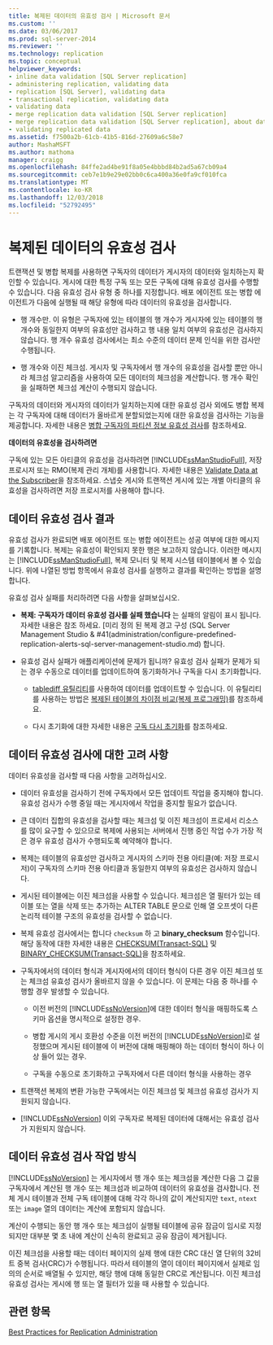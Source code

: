 ```yaml
---
title: 복제된 데이터의 유효성 검사 | Microsoft 문서
ms.custom: ''
ms.date: 03/06/2017
ms.prod: sql-server-2014
ms.reviewer: ''
ms.technology: replication
ms.topic: conceptual
helpviewer_keywords:
- inline data validation [SQL Server replication]
- administering replication, validating data
- replication [SQL Server], validating data
- transactional replication, validating data
- validating data
- merge replication data validation [SQL Server replication]
- merge replication data validation [SQL Server replication], about data validation
- validating replicated data
ms.assetid: f7500a2b-61cb-41b5-816d-27609a6c58e7
author: MashaMSFT
ms.author: mathoma
manager: craigg
ms.openlocfilehash: 84ffe2ad4be91f8a05e4bbbd84b2ad5a67cb09a4
ms.sourcegitcommit: ceb7e1b9e29e02bb0c6ca400a36e0fa9cf010fca
ms.translationtype: MT
ms.contentlocale: ko-KR
ms.lasthandoff: 12/03/2018
ms.locfileid: "52792495"
---
```

# <a name="validate-replicated-data"></a>복제된 데이터의 유효성 검사
  트랜잭션 및 병합 복제를 사용하면 구독자의 데이터가 게시자의 데이터와 일치하는지 확인할 수 있습니다. 게시에 대한 특정 구독 또는 모든 구독에 대해 유효성 검사를 수행할 수 있습니다. 다음 유효성 검사 유형 중 하나를 지정합니다. 배포 에이전트 또는 병합 에이전트가 다음에 실행될 때 해당 유형에 따라 데이터의 유효성을 검사합니다.  
  
-   행 개수만. 이 유형은 구독자에 있는 테이블의 행 개수가 게시자에 있는 테이블의 행 개수와 동일한지 여부의 유효성만 검사하고 행 내용 일치 여부의 유효성은 검사하지 않습니다. 행 개수 유효성 검사에서는 최소 수준의 데이터 문제 인식을 위한 검사만 수행됩니다.  
  
-   행 개수와 이진 체크섬. 게시자 및 구독자에서 행 개수의 유효성을 검사할 뿐만 아니라 체크섬 알고리즘을 사용하여 모든 데이터의 체크섬을 계산합니다. 행 개수 확인을 실패하면 체크섬 계산이 수행되지 않습니다.  
  
 구독자의 데이터와 게시자의 데이터가 일치하는지에 대한 유효성 검사 외에도 병합 복제는 각 구독자에 대해 데이터가 올바르게 분할되었는지에 대한 유효성을 검사하는 기능을 제공합니다. 자세한 내용은 [병합 구독자의 파티션 정보 유효성 검사](validate-partition-information-for-a-merge-subscriber.md)를 참조하세요.  
  
 **데이터의 유효성을 검사하려면**  
  
 구독에 있는 모든 아티클의 유효성을 검사하려면 [!INCLUDE[ssManStudioFull](../../includes/ssmanstudiofull-md.md)], 저장 프로시저 또는 RMO(복제 관리 개체)를 사용합니다. 자세한 내용은 [Validate Data at the Subscriber](validate-data-at-the-subscriber.md)을 참조하세요. 스냅숏 게시와 트랜잭션 게시에 있는 개별 아티클의 유효성을 검사하려면 저장 프로시저를 사용해야 합니다.  
  
## <a name="data-validation-results"></a>데이터 유효성 검사 결과  
 유효성 검사가 완료되면 배포 에이전트 또는 병합 에이전트는 성공 여부에 대한 메시지를 기록합니다. 복제는 유효성이 확인되지 못한 행은 보고하지 않습니다. 이러한 메시지는 [!INCLUDE[ssManStudioFull](../../includes/ssmanstudiofull-md.md)], 복제 모니터 및 복제 시스템 테이블에서 볼 수 있습니다. 위에 나열된 방법 항목에서 유효성 검사를 실행하고 결과를 확인하는 방법을 설명합니다.  
  
 유효성 검사 실패를 처리하려면 다음 사항을 살펴보십시오.  
  
-   **복제: 구독자가 데이터 유효성 검사를 실패 했습니다** 는 실패의 알림이 표시 됩니다. 자세한 내용은 참조 하세요. [미리 정의 된 복제 경고 구성 &#40;SQL Server Management Studio & #41(administration/configure-predefined-replication-alerts-sql-server-management-studio.md) 합니다.  
  
-   유효성 검사 실패가 애플리케이션에 문제가 됩니까? 유효성 검사 실패가 문제가 되는 경우 수동으로 데이터를 업데이트하여 동기화하거나 구독을 다시 초기화합니다.  
  
    -   [tablediff 유틸리티](../../tools/tablediff-utility.md)를 사용하여 데이터를 업데이트할 수 있습니다. 이 유틸리티를 사용하는 방법은 [복제된 테이블의 차이점 비교&#40;복제 프로그래밍&#41;](administration/compare-replicated-tables-for-differences-replication-programming.md)를 참조하세요.  
  
    -   다시 초기화에 대한 자세한 내용은 [구독 다시 초기화](reinitialize-subscriptions.md)를 참조하세요.  
  
## <a name="considerations-for-data-validation"></a>데이터 유효성 검사에 대한 고려 사항  
 데이터 유효성을 검사할 때 다음 사항을 고려하십시오.  
  
-   데이터 유효성을 검사하기 전에 구독자에서 모든 업데이트 작업을 중지해야 합니다. 유효성 검사가 수행 중일 때는 게시자에서 작업을 중지할 필요가 없습니다.  
  
-   큰 데이터 집합의 유효성을 검사할 때는 체크섬 및 이진 체크섬이 프로세서 리소스를 많이 요구할 수 있으므로 복제에 사용되는 서버에서 진행 중인 작업 수가 가장 적은 경우 유효성 검사가 수행되도록 예약해야 합니다.  
  
-   복제는 테이블의 유효성만 검사하고 게시자의 스키마 전용 아티클(예: 저장 프로시저)이 구독자의 스키마 전용 아티클과 동일한지 여부의 유효성은 검사하지 않습니다.  
  
-   게시된 테이블에는 이진 체크섬을 사용할 수 있습니다. 체크섬은 열 필터가 있는 테이블 또는 열을 삭제 또는 추가하는 ALTER TABLE 문으로 인해 열 오프셋이 다른 논리적 테이블 구조의 유효성을 검사할 수 없습니다.  
  
-   복제 유효성 검사에서는 합니다 `checksum` 하 고 **binary_checksum** 함수입니다. 해당 동작에 대한 자세한 내용은 [CHECKSUM&#40;Transact-SQL&#41;](/sql/t-sql/functions/checksum-transact-sql) 및 [BINARY_CHECKSUM&#40;Transact-SQL&#41;](/sql/t-sql/functions/binary-checksum-transact-sql)을 참조하세요.  
  
-   구독자에서의 데이터 형식과 게시자에서의 데이터 형식이 다른 경우 이진 체크섬 또는 체크섬 유효성 검사가 올바르지 않을 수 있습니다. 이 문제는 다음 중 하나를 수행할 경우 발생할 수 있습니다.  
  
    -   이전 버전의 [!INCLUDE[ssNoVersion](../../includes/ssnoversion-md.md)]에 대한 데이터 형식을 매핑하도록 스키마 옵션을 명시적으로 설정한 경우.  
  
    -   병합 게시의 게시 호환성 수준을 이전 버전의 [!INCLUDE[ssNoVersion](../../includes/ssnoversion-md.md)]로 설정했으며 게시된 테이블에 이 버전에 대해 매핑해야 하는 데이터 형식이 하나 이상 들어 있는 경우.  
  
    -   구독을 수동으로 초기화하고 구독자에서 다른 데이터 형식을 사용하는 경우  
  
-   트랜잭션 복제의 변환 가능한 구독에서는 이진 체크섬 및 체크섬 유효성 검사가 지원되지 않습니다.  
  
-   [!INCLUDE[ssNoVersion](../../includes/ssnoversion-md.md)] 이외 구독자로 복제된 데이터에 대해서는 유효성 검사가 지원되지 않습니다.  
  
## <a name="how-data-validation-works"></a>데이터 유효성 검사 작업 방식  
 [!INCLUDE[ssNoVersion](../../includes/ssnoversion-md.md)] 는 게시자에서 행 개수 또는 체크섬을 계산한 다음 그 값을 구독자에서 계산된 행 개수 또는 체크섬과 비교하여 데이터의 유효성을 검사합니다. 전체 게시 테이블과 전체 구독 테이블에 대해 각각 하나의 값이 계산되지만 `text`, `ntext` 또는 `image` 열의 데이터는 계산에 포함되지 않습니다.  
  
 계산이 수행되는 동안 행 개수 또는 체크섬이 실행될 테이블에 공유 잠금이 임시로 지정되지만 대부분 몇 초 내에 계산이 신속히 완료되고 공유 잠금이 제거됩니다.  
  
 이진 체크섬을 사용할 때는 데이터 페이지의 실제 행에 대한 CRC 대신 열 단위의 32비트 중복 검사(CRC)가 수행됩니다. 따라서 테이블의 열이 데이터 페이지에서 실제로 임의의 순서로 배열될 수 있지만, 해당 행에 대해 동일한 CRC로 계산됩니다. 이진 체크섬 유효성 검사는 게시에 행 또는 열 필터가 있을 때 사용할 수 있습니다.  
  
## <a name="see-also"></a>관련 항목  
 [Best Practices for Replication Administration](administration/best-practices-for-replication-administration.md)  
  
  
